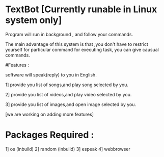 # TextBot    [Currently runable in Linux system only]

Program will run in background , and follow your commands.

The main advantage of this system is that ,you don't have to restrict yourself for particular command for executing task, you can give causual commands.



#Features :
 
software will speak(reply) to you in English.


1] provide you list of songs,and play song selected by you. 

2] provide you list of videos,and play video selected by you. 

3] provide you list of images,and open image selected by you.

 [we are working on adding more features]



# Packages Required :

1] os (inbuild)
2] random (inbuild)
3] espeak
4] webbrowser

